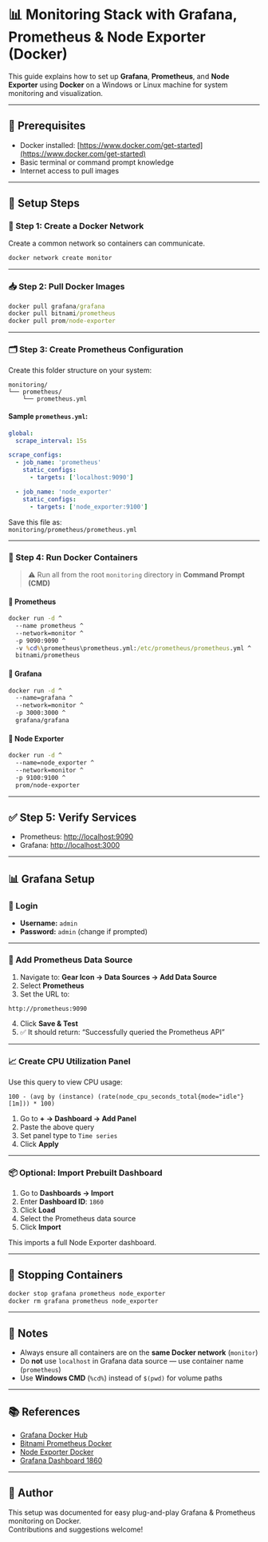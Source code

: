 # 📊 Monitoring Stack with Grafana, Prometheus & Node Exporter (Docker)

This guide explains how to set up **Grafana**, **Prometheus**, and **Node Exporter** using **Docker** on a Windows or Linux machine for system monitoring and visualization.

---

## 🧱 Prerequisites

- Docker installed: [https://www.docker.com/get-started](https://www.docker.com/get-started)
- Basic terminal or command prompt knowledge
- Internet access to pull images

---

## 🚀 Setup Steps

### 🧰 Step 1: Create a Docker Network

Create a common network so containers can communicate.

```cmd
docker network create monitor
```

---

### 📥 Step 2: Pull Docker Images

```cmd
docker pull grafana/grafana
docker pull bitnami/prometheus
docker pull prom/node-exporter
```

---

### 🗂️ Step 3: Create Prometheus Configuration

Create this folder structure on your system:

```
monitoring/
└── prometheus/
    └── prometheus.yml
```

#### Sample `prometheus.yml`:

```yaml
global:
  scrape_interval: 15s

scrape_configs:
  - job_name: 'prometheus'
    static_configs:
      - targets: ['localhost:9090']

  - job_name: 'node_exporter'
    static_configs:
      - targets: ['node_exporter:9100']
```

Save this file as:  
`monitoring/prometheus/prometheus.yml`

---

### 🐳 Step 4: Run Docker Containers

> ⚠️ Run all from the root `monitoring` directory in **Command Prompt (CMD)**

#### 🔹 Prometheus

```cmd
docker run -d ^
  --name prometheus ^
  --network=monitor ^
  -p 9090:9090 ^
  -v %cd%\prometheus\prometheus.yml:/etc/prometheus/prometheus.yml ^
  bitnami/prometheus
```

#### 🔹 Grafana

```cmd
docker run -d ^
  --name=grafana ^
  --network=monitor ^
  -p 3000:3000 ^
  grafana/grafana
```

#### 🔹 Node Exporter

```cmd
docker run -d ^
  --name=node_exporter ^
  --network=monitor ^
  -p 9100:9100 ^
  prom/node-exporter
```

---

## ✅ Step 5: Verify Services

- Prometheus: [http://localhost:9090](http://localhost:9090)
- Grafana: [http://localhost:3000](http://localhost:3000)

---

## 📊 Grafana Setup

### 🔐 Login

- **Username:** `admin`
- **Password:** `admin` (change if prompted)

---

### 🔌 Add Prometheus Data Source

1. Navigate to: **Gear Icon → Data Sources → Add Data Source**
2. Select **Prometheus**
3. Set the URL to:

```
http://prometheus:9090
```

4. Click **Save & Test**
5. ✅ It should return: “Successfully queried the Prometheus API”

---

### 📈 Create CPU Utilization Panel

Use this query to view CPU usage:

```prometheus
100 - (avg by (instance) (rate(node_cpu_seconds_total{mode="idle"}[1m])) * 100)
```

1. Go to **+ → Dashboard → Add Panel**
2. Paste the above query
3. Set panel type to `Time series`
4. Click **Apply**

---

### 📦 Optional: Import Prebuilt Dashboard

1. Go to **Dashboards → Import**
2. Enter **Dashboard ID**: `1860`
3. Click **Load**
4. Select the Prometheus data source
5. Click **Import**

This imports a full Node Exporter dashboard.

---

## 🛑 Stopping Containers

```cmd
docker stop grafana prometheus node_exporter
docker rm grafana prometheus node_exporter
```

---

## 📌 Notes

- Always ensure all containers are on the **same Docker network** (`monitor`)
- Do **not** use `localhost` in Grafana data source — use container name (`prometheus`)
- Use **Windows CMD** (`%cd%`) instead of `$(pwd)` for volume paths

---

## 📚 References

- [Grafana Docker Hub](https://hub.docker.com/r/grafana/grafana)
- [Bitnami Prometheus Docker](https://hub.docker.com/r/bitnami/prometheus)
- [Node Exporter Docker](https://hub.docker.com/r/prom/node-exporter)
- [Grafana Dashboard 1860](https://grafana.com/grafana/dashboards/1860)

---

## 🙌 Author

This setup was documented for easy plug-and-play Grafana & Prometheus monitoring on Docker.  
Contributions and suggestions welcome!
